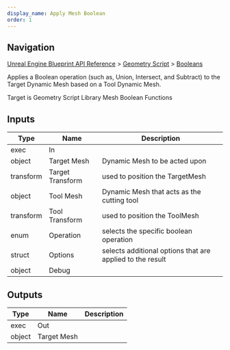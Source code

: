 ```yaml
---
display_name: Apply Mesh Boolean
order: 1
---
```

## Navigation

[Unreal Engine Blueprint API Reference](https://dev.epicgames.com/documentation/en-us/unreal-engine/BlueprintAPI) > [Geometry Script](https://dev.epicgames.com/documentation/en-us/unreal-engine/BlueprintAPI/GeometryScript) > [Booleans](https://dev.epicgames.com/documentation/en-us/unreal-engine/BlueprintAPI/GeometryScript/Booleans)

Applies a Boolean operation (such as, Union, Intersect, and Subtract) to the Target Dynamic Mesh based on a Tool Dynamic Mesh.

Target is Geometry Script Library Mesh Boolean Functions

## Inputs

| Type | Name | Description |
| --- | --- | --- |
| exec | In |  |
| object | Target Mesh | Dynamic Mesh to be acted upon |
| transform | Target Transform | used to position the TargetMesh |
| object | Tool Mesh | Dynamic Mesh that acts as the cutting tool |
| transform | Tool Transform | used to position the ToolMesh |
| enum | Operation | selects the specific boolean operation |
| struct | Options | selects additional options that are applied to the result |
| object | Debug |  |

## Outputs

| Type | Name | Description |
| --- | --- | --- |
| exec | Out |  |
| object | Target Mesh |  |
